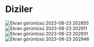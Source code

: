 # Diziler
![Ekran görüntüsü 2023-08-23 202855](https://github.com/serhatbiltekin07/Diziler/assets/112376639/2169dbdc-fe9d-4b89-9a17-b1f99f6dec6c)
![Ekran görüntüsü 2023-08-23 202911](https://github.com/serhatbiltekin07/Diziler/assets/112376639/5fabc280-de27-4645-b0db-b03eff4623db)
![Ekran görüntüsü 2023-08-23 202931](https://github.com/serhatbiltekin07/Diziler/assets/112376639/96f39b96-57d4-4921-a401-413bb1054196)
![Ekran görüntüsü 2023-08-23 202946](https://github.com/serhatbiltekin07/Diziler/assets/112376639/2ee5d73b-a5a6-45c5-8921-922a1bc1fe0a)
